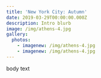 ```yaml
---
title: 'New York City: Autumn'
date: 2019-03-29T00:00:00.000Z
description: Intro blurb
image: /img/athens-4.jpg
gallery:
  photos:
    - imagenew: /img/athens-4.jpg
    - imagenew: /img/athens-4.jpg
---
```

body text
